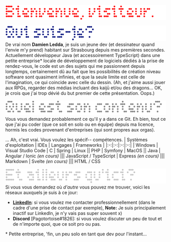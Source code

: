 ![Header](Readme_img/Header.png)

![Who am I?](Readme_img/WhoamI.png)
De vrai nom **Damien Ledda**, je suis un jeune dev (et dessinateur quand l'envie m'y prend) habitant sur Strasbourg depuis mes premières secondes. Actuellement développeur Java (et accessoirement TypeScript) dans une petite entreprise* locale de développement de logiciels dédiés à la prise de rendez-vous, le code est un des sujets qui me passionnent depuis longtemps, certainement dû au fait que les possibilités de création niveau software sont quasiment infinies, et que la seule limite est celle de l'imagination, ce qui coincide avec celle du dessin. (Ah, et j'aime aussi jouer aux RPGs, regarder des médias incluant des kaijū et/ou des dragons... OK, je crois que j'ai trop dévié du but premier de cette présentation. Oops.)

![Content](Readme_img/Content.png)
Vous vous demandez probablement ce qu'il y a dans ce Git. Eh bien, tout ce que j'ai pu coder (que ce soit en solo ou en équipe) depuis ma licence, hormis les codes provenant d'entreprises (qui sont propres aux orgas).

... Ah, c'est vrai. Vous voulez les spécif-- compétences.
| Systèmes d'exploitation | IDEs | Langages | Frameworks |
|:-:|:-:|:-:|:-:|
| Windows | Visual Studio Code | C | Spring
| Linux || PHP | Symfony
| MacOS || Java | Angular / Ionic *(en cours)*
||| JavaScript / TypeScript | Express *(en cours)*
||| Markdown | Svelte *(en cours)*
||| HTML / CSS


![Other links](Readme_img/OtherLinks.png)
Si vous vous demandez où *d'autre* vous pouvez me trouver, voici les réseaux auxquels je suis à ce jour:
- **[LinkedIn](https://www.linkedin.com/in/damien-ledda/)**: si vous voulez me contacter professionnellement (dans le cadre d'une prise de contact par exemple),
__Note:__ Je suis principalement inactif sur LinkedIn, je n'y vais pas super souvent x)
- **Discord** [Pagotortoise#1826]: si vous voulez discuter un peu de tout et de n'importe quoi, que ce soit pro ou pas.

\* Petite entreprise, 'fin, un peu solo en tant que dev pour l'instant...
